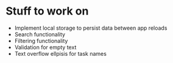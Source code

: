 # Stuff to work on

* Implement local storage to persist data between app reloads
* Search functionality
* Filtering functionality
* Validation for empty text
* Text overflow ellpisis for task names